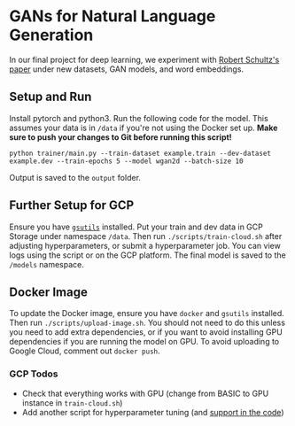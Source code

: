 # GANs for Natural Language Generation

In our final project for deep learning, we experiment with [Robert Schultz's paper](https://academicworks.cuny.edu/cgi/viewcontent.cgi?article=4093&context=gc_etds) under new datasets, GAN models, and word embeddings.

## Setup and Run
Install pytorch and python3. Run the following code for the model. This assumes your data is in `/data` if you're not using the Docker set up. **Make sure to push your changes to Git before running this script!**
```
python trainer/main.py --train-dataset example.train --dev-dataset example.dev --train-epochs 5 --model wgan2d --batch-size 10
```
Output is saved to the `output` folder.

## Further Setup for GCP
Ensure you have [`gsutils`](https://cloud.google.com/storage/docs/gsutil_install) installed. Put your train and dev data in GCP Storage under namespace `/data`. Then run `./scripts/train-cloud.sh` after adjusting hyperparameters, or submit a hyperparameter job. You can view logs using the script or on the GCP platform. The final model is saved to the `/models` namespace.
## Docker Image
To update the Docker image, ensure you have  `docker` and `gsutils` installed. Then run `./scripts/upload-image.sh`. You should not need to do this unless you need to add extra dependencies, or if you want to avoid installing GPU dependencies if you are running the model on GPU. To avoid uploading to Google Cloud, comment out `docker push`.

### GCP Todos
- Check that everything works with GPU (change from BASIC to GPU instance in `train-cloud.sh`)
- Add another script for hyperparameter tuning (and [support in the code](https://cloud.google.com/ai-platform/training/docs/custom-containers-training#submit_a_hyperparameter_tuning_job))
